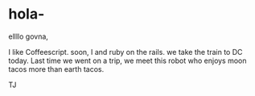 # hola-



ellllo govna,

I like Coffeescript. soon, I and ruby on the rails. we take the train to DC today. 
Last time we went on a trip, we meet this robot who enjoys moon tacos more than earth tacos.


TJ
